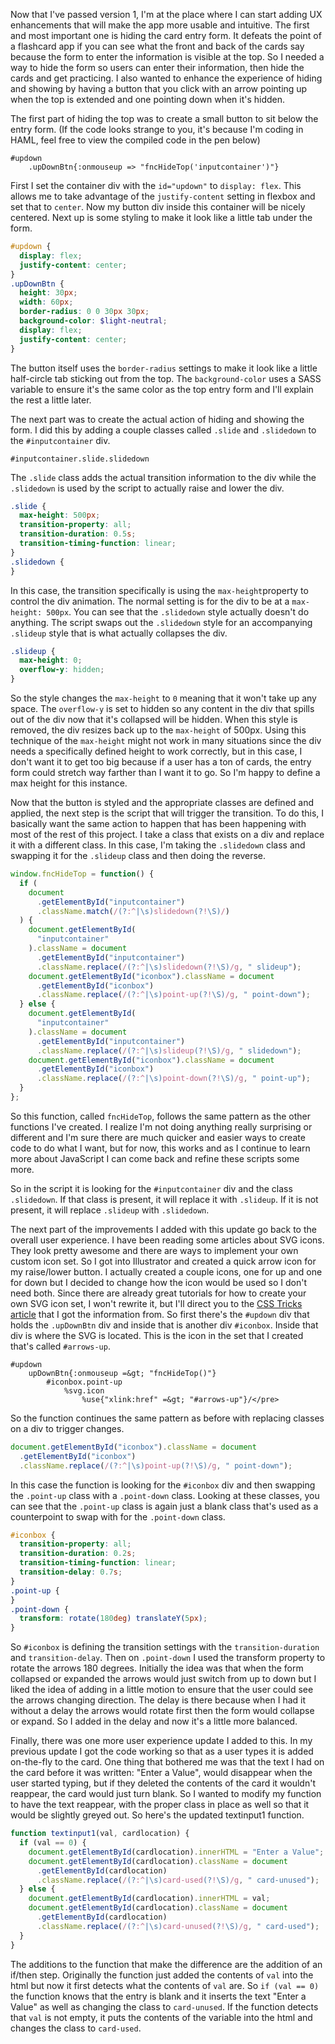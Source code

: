 Now that I've passed version 1, I'm at the place where I can start adding UX enhancements that will make the app more usable and intuitive. The first and most important one is hiding the card entry form. It defeats the point of a flashcard app if you can see what the front and back of the cards say because the form to enter the information is visible at the top. So I needed a way to hide the form so users can enter their information, then hide the cards and get practicing. I also wanted to enhance the experience of hiding and showing by having a button that you click with an arrow pointing up when the top is extended and one pointing down when it's hidden.

The first part of hiding the top was to create a small button to sit below the entry form. (If the code looks strange to you, it's because I'm coding in HAML, feel free to view the compiled code in the pen below)

```haml
#updown
    .upDownBtn{:onmouseup => "fncHideTop('inputcontainer')"}
```

First I set the container div with the `id="updown"` to `display: flex`. This allows me to take advantage of the `justify-content` setting in flexbox and set that to `center`. Now my button div inside this container will be nicely centered. Next up is some styling to make it look like a little tab under the form.

```scss
#updown {
  display: flex;
  justify-content: center;
}
.upDownBtn {
  height: 30px;
  width: 60px;
  border-radius: 0 0 30px 30px;
  background-color: $light-neutral;
  display: flex;
  justify-content: center;
}
```

The button itself uses the `border-radius` settings to make it look like a little half-circle tab sticking out from the top. The `background-color` uses a SASS variable to ensure it's the same color as the top entry form and I'll explain the rest a little later.

The next part was to create the actual action of hiding and showing the form. I did this by adding a couple classes called `.slide` and `.slidedown` to the `#inputcontainer` div.

```haml
#inputcontainer.slide.slidedown
```

The `.slide` class adds the actual transition information to the div while the `.slidedown` is used by the script to actually raise and lower the div.

```scss
.slide {
  max-height: 500px;
  transition-property: all;
  transition-duration: 0.5s;
  transition-timing-function: linear;
}
.slidedown {
}
```

In this case, the transition specifically is using the `max-height`property to control the div animation. The normal setting is for the div to be at a `max-height: 500px`. You can see that the `.slidedown` style actually doesn't do anything. The script swaps out the `.slidedown` style for an accompanying `.slideup` style that is what actually collapses the div.

```scss
.slideup {
  max-height: 0;
  overflow-y: hidden;
}
```

So the style changes the `max-height` to `0` meaning that it won't take up any space. The `overflow-y` is set to hidden so any content in the div that spills out of the div now that it's collapsed will be hidden. When this style is removed, the div resizes back up to the `max-height` of 500px. Using this technique of the `max-height` might not work in many situations since the div needs a specifically defined height to work correctly, but in this case, I don't want it to get too big because if a user has a ton of cards, the entry form could stretch way farther than I want it to go. So I'm happy to define a max height for this instance.

Now that the button is styled and the appropriate classes are defined and applied, the next step is the script that will trigger the transition. To do this, I basically want the same action to happen that has been happening with most of the rest of this project. I take a class that exists on a div and replace it with a different class. In this case, I'm taking the `.slidedown` class and swapping it for the `.slideup` class and then doing the reverse.

```javascript
window.fncHideTop = function() {
  if (
    document
      .getElementById("inputcontainer")
      .className.match(/(?:^|\s)slidedown(?!\S)/)
  ) {
    document.getElementById(
      "inputcontainer"
    ).className = document
      .getElementById("inputcontainer")
      .className.replace(/(?:^|\s)slidedown(?!\S)/g, " slideup");
    document.getElementById("iconbox").className = document
      .getElementById("iconbox")
      .className.replace(/(?:^|\s)point-up(?!\S)/g, " point-down");
  } else {
    document.getElementById(
      "inputcontainer"
    ).className = document
      .getElementById("inputcontainer")
      .className.replace(/(?:^|\s)slideup(?!\S)/g, " slidedown");
    document.getElementById("iconbox").className = document
      .getElementById("iconbox")
      .className.replace(/(?:^|\s)point-down(?!\S)/g, " point-up");
  }
};
```

So this function, called `fncHideTop`, follows the same pattern as the other functions I've created. I realize I'm not doing anything really surprising or different and I'm sure there are much quicker and easier ways to create code to do what I want, but for now, this works and as I continue to learn more about JavaScript I can come back and refine these scripts some more.

So in the script it is looking for the `#inputcontainer` div and the class `.slidedown`. If that class is present, it will replace it with `.slideup`. If it is not present, it will replace `.slideup` with `.slidedown`.

The next part of the improvements I added with this update go back to the overall user experience. I have been reading some articles about SVG icons. They look pretty awesome and there are ways to implement your own custom icon set. So I got into Illustrator and created a quick arrow icon for my raise/lower button. I actually created a couple icons, one for up and one for down but I decided to change how the icon would be used so I don't need both. Since there are already great tutorials for how to create your own SVG icon set, I won't rewrite it, but I'll direct you to the [CSS Tricks article](https://css-tricks.com/svg-sprites-use-better-icon-fonts/) that I got the information from. So first there's the `#updown` div that holds the `.upDownBtn` div and inside that is another div `#iconbox`. Inside that div is where the SVG is located. This is the icon in the set that I created that's called `#arrows-up`.

```haml
#updown
    upDownBtn{:onmouseup =&gt; "fncHideTop()"}
        #iconbox.point-up
            %svg.icon
                %use{"xlink:href" =&gt; "#arrows-up"}/</pre>
```

So the function continues the same pattern as before with replacing classes on a div to trigger changes.

```javascript
document.getElementById("iconbox").className = document
  .getElementById("iconbox")
  .className.replace(/(?:^|\s)point-up(?!\S)/g, " point-down");
```

In this case the function is looking for the
`#iconbox` div and then swapping the `.point-up` class with a `.point-down` class. Looking at these classes, you can see that the `.point-up` class is again just a blank class that's used as a counterpoint to swap with for the `.point-down` class.

```scss
#iconbox {
  transition-property: all;
  transition-duration: 0.2s;
  transition-timing-function: linear;
  transition-delay: 0.7s;
}
.point-up {
}
.point-down {
  transform: rotate(180deg) translateY(5px);
}
```

So `#iconbox` is defining the transition settings with the `transition-duration` and `transition-delay`. Then on `.point-down` I used the transform property to rotate the arrows 180 degrees. Initially the idea was that when the form collapsed or expanded the arrows would just switch from up to down but I liked the idea of adding in a little motion to ensure that the user could see the arrows changing direction. The delay is there because when I had it without a delay the arrows would rotate first then the form would collapse or expand. So I added in the delay and now it's a little more balanced.

Finally, there was one more user experience update I added to this. In my previous update I got the code working so that as a user types it is added on-the-fly to the card. One thing that bothered me was that the text I had on the card before it was written: "Enter a Value", would disappear when the user started typing, but if they deleted the contents of the card it wouldn't reappear, the card would just turn blank. So I wanted to modify my function to have the text reappear, with the proper class in place as well so that it would be slightly greyed out. So here's the updated textinput1 function.

```javascript
function textinput1(val, cardlocation) {
  if (val == 0) {
    document.getElementById(cardlocation).innerHTML = "Enter a Value";
    document.getElementById(cardlocation).className = document
      .getElementById(cardlocation)
      .className.replace(/(?:^|\s)card-used(?!\S)/g, " card-unused");
  } else {
    document.getElementById(cardlocation).innerHTML = val;
    document.getElementById(cardlocation).className = document
      .getElementById(cardlocation)
      .className.replace(/(?:^|\s)card-unused(?!\S)/g, " card-used");
  }
}
```

The additions to the function that make the difference are the addition of an if/then step. Originally the function just added the contents of `val` into the html but now it first detects what the contents of `val` are. So `if (val == 0)` the function knows that the entry is blank and it inserts the text "Enter a Value" as well as changing the class to `card-unused`. If the function detects that `val` is not empty, it puts the contents of the variable into the html and changes the class to `card-used`.
